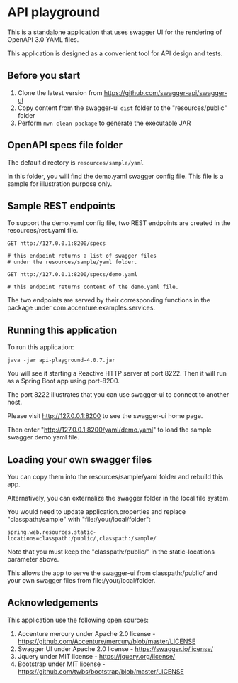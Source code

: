 # API playground

This is a standalone application that uses swagger UI for the rendering of OpenAPI 3.0 YAML files.

This application is designed as a convenient tool for API design and tests.

## Before you start

1. Clone the latest version from https://github.com/swagger-api/swagger-ui
2. Copy content from the swagger-ui `dist` folder to the "resources/public" folder
3. Perform `mvn clean package` to generate the executable JAR

## OpenAPI specs file folder

The default directory is `resources/sample/yaml`

In this folder, you will find the demo.yaml swagger config file.
This file is a sample for illustration purpose only.

## Sample REST endpoints

To support the demo.yaml config file, two REST endpoints are created in the resources/rest.yaml file.

```text
GET http://127.0.0.1:8200/specs

# this endpoint returns a list of swagger files
# under the resources/sample/yaml folder.

GET http://127.0.0.1:8200/specs/demo.yaml

# this endpoint returns content of the demo.yaml file.
```

The two endpoints are served by their corresponding functions in the package under com.accenture.examples.services.

## Running this application

To run this application:
```
java -jar api-playground-4.0.7.jar
```

You will see it starting a Reactive HTTP server at port 8222.
Then it will run as a Spring Boot app using port-8200.

The port 8222 illustrates that you can use swagger-ui to connect to another host.

Please visit http://127.0.0.1:8200 to see the swagger-ui home page.

Then enter "http://127.0.0.1:8200/yaml/demo.yaml" to load the sample swagger demo.yaml file.

## Loading your own swagger files

You can copy them into the resources/sample/yaml folder and rebuild this app.

Alternatively, you can externalize the swagger folder in the local file system.

You would need to update application.properties and replace "classpath:/sample" with
"file:/your/local/folder":

```properties
spring.web.resources.static-locations=classpath:/public/,classpath:/sample/
```

Note that you must keep the "classpath:/public/" in the static-locations parameter above.

This allows the app to serve the swagger-ui from classpath:/public/ and
your own swagger files from file:/your/local/folder.

## Acknowledgements

This application use the following open sources:
1. Accenture mercury under Apache 2.0 license - https://github.com/Accenture/mercury/blob/master/LICENSE
2. Swagger UI under Apache 2.0 license - https://swagger.io/license/
3. Jquery under MIT license - https://jquery.org/license/
4. Bootstrap under MIT license - https://github.com/twbs/bootstrap/blob/master/LICENSE
